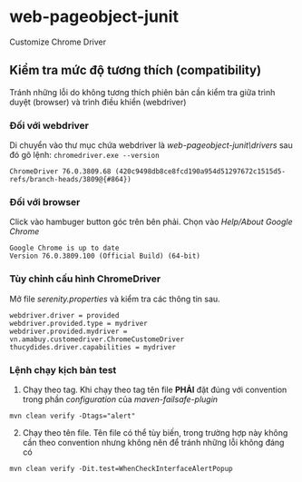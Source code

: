 # web-pageobject-junit
Customize Chrome Driver

## Kiểm tra mức độ tương thích (compatibility) 

Tránh những lỗi do không tương thích phiên bản cần kiểm tra giữa trình duyệt (browser) và trình điều khiển (webdriver)

### Đối với webdriver
Di chuyển vào thư mục chứa webdriver là _web-pageobject-junit\drivers_ sau đó gõ lệnh: `chromedriver.exe --version`

```
ChromeDriver 76.0.3809.68 (420c9498db8ce8fcd190a954d51297672c1515d5-refs/branch-heads/3809@{#864})
```

### Đối với browser

Click vào hambuger button góc trên bên phải. Chọn vào _Help/About Google Chrome_
```
Google Chrome is up to date
Version 76.0.3809.100 (Official Build) (64-bit)
```

### Tùy chỉnh cấu hình ChromeDriver
Mở file _serenity.properties_ và kiểm tra các thông tin sau.

```
webdriver.driver = provided
webdriver.provided.type = mydriver
webdriver.provided.mydriver = vn.amabuy.customedriver.ChromeCustomeDriver
thucydides.driver.capabilities = mydriver
```
### Lệnh chạy kịch bản test

1. Chạy theo tag. Khi chạy theo tag tên file **PHẢI** đặt đúng với convention trong phần _configuration_ của _maven-failsafe-plugin_

```
mvn clean verify -Dtags="alert"
```

2. Chạy theo tên file. Tên file có thể tùy biến, trong trường hợp này không cần theo convention nhưng không nên để tránh những lỗi không đáng có

```
mvn clean verify -Dit.test=WhenCheckInterfaceAlertPopup
```
